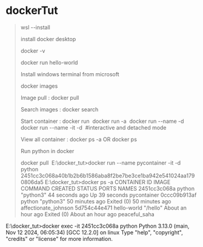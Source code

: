 # dockerTut
> wsl --install
> 
> install docker desktop
>
> docker -v
>
> docker run hello-world
>
> Install windows terminal from microsoft 
>
> docker images
> 
> Image pull : docker pull <image name>
>
> Search images : docker search <image name>
>
> Start container : docker run <image name>
                    docker run -a <image name>
                    docker run --name <name> -d <image name>
                    docker run --name <name> -it -d <image name> #interactive and detached mode
>
> View all container : docker ps -a OR docker ps
>
> Run python in docker
> 
> docker pull <image name>
>E:\docker_tut>docker run --name pycontainer -it -d python
2451cc3c068a40b1b2b6b1586aba8f2be7be3ce1ba942e541024aa1790806da5
> E:\docker_tut>docker ps -a
CONTAINER ID   IMAGE         COMMAND     CREATED             STATUS                         PORTS     NAMES
2451cc3c068a   python        "python3"   44 seconds ago      Up 39 seconds                            pycontainer
0ccc09b913af   python        "python3"   50 minutes ago      Exited (0) 50 minutes ago                affectionate_johnson
5d754c44e471   hello-world   "/hello"    About an hour ago   Exited (0) About an hour ago             peaceful_saha

E:\docker_tut>docker exec -it 2451cc3c068a python
Python 3.13.0 (main, Nov 12 2024, 06:05:34) [GCC 12.2.0] on linux
Type "help", "copyright", "credits" or "license" for more information.
>>>

>

